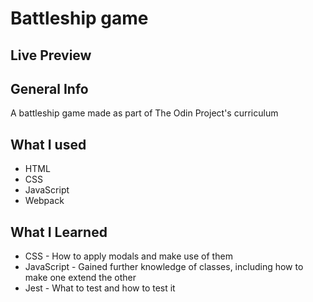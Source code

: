 # Battleship game

## Live Preview


## General Info
A battleship game made as part of The Odin Project's curriculum

## What I used
  *  HTML
  *  CSS
  *  JavaScript
  *  Webpack

## What I Learned
  *  CSS
    -  How to apply modals and make use of them
  *  JavaScript
    -  Gained further knowledge of classes, including how to make one extend the other
  *  Jest
    -  What to test and how to test it